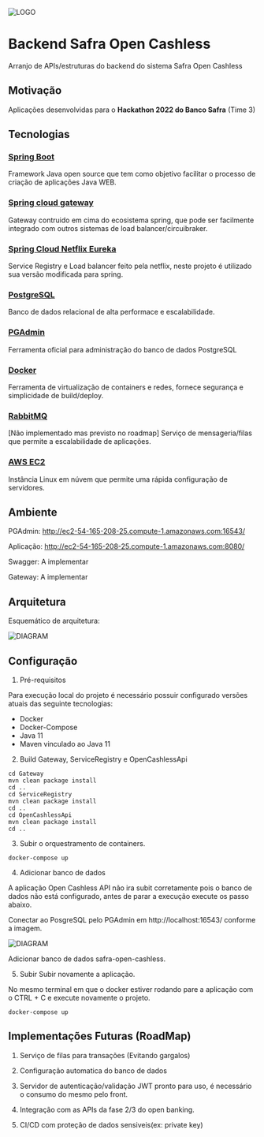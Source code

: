 ![LOGO](https://github.com/Safra-Open-Cashless/App/blob/main/Assets/github-app.png?raw=true)

# Backend Safra Open Cashless
Arranjo de APIs/estruturas do backend do sistema Safra Open Cashless

## Motivação
Aplicações desenvolvidas para o **Hackathon 2022 do Banco Safra** (Time 3)

## Tecnologias

### [Spring Boot](https://spring.io/projects/spring-boot)
Framework Java open source que tem como objetivo facilitar o processo de criação de aplicações Java WEB.

### [Spring cloud gateway](https://cloud.spring.io/spring-cloud-gateway/reference/html/)
Gateway contruido em cima do ecosistema spring, que pode ser facilmente integrado com outros sistemas de load balancer/circuibraker.

### [Spring Cloud Netflix Eureka](https://spring.io/projects/spring-cloud-netflix)
Service Registry e Load balancer feito pela netflix, neste projeto é utilizado sua versão modificada para spring.

### [PostgreSQL](https://www.postgresql.org/)
Banco de dados relacional de alta performace e escalabilidade.

### [PGAdmin](https://www.pgadmin.org/)
Ferramenta oficial para administração do banco de dados PostgreSQL

### [Docker](https://www.docker.com/)
Ferramenta de virtualização de containers e redes, fornece segurança e simplicidade de build/deploy.

### [RabbitMQ](https://www.docker.com/)
[Não implementado mas previsto no roadmap] Serviço de mensageria/filas que permite a escalabilidade de aplicações.

### [AWS EC2](https://www.docker.com/)
Instância Linux em núvem que permite uma rápida configuração de servidores.

## Ambiente

PGAdmin:
http://ec2-54-165-208-25.compute-1.amazonaws.com:16543/

Aplicação:
http://ec2-54-165-208-25.compute-1.amazonaws.com:8080/

Swagger:
A implementar

Gateway:
A implementar

## Arquitetura

Esquemático de arquitetura:

![DIAGRAM](https://github.com/Safra-Open-Cashless/APIs/blob/main/Assets/Arquitetura.png?raw=true)

## Configuração

1. Pré-requisitos

Para execução local do projeto é necessário possuir configurado versões atuais das seguinte tecnologias:
* Docker
* Docker-Compose
* Java 11
* Maven vinculado ao Java 11

2. Build Gateway, ServiceRegistry e OpenCashlessApi

```shell
cd Gateway
mvn clean package install
cd ..
cd ServiceRegistry
mvn clean package install
cd ..
cd OpenCashlessApi
mvn clean package install
cd ..
```

3. Subir o orquestramento de containers.

```shell
docker-compose up
```

4. Adicionar banco de dados 

A aplicação Open Cashless API não ira subit corretamente pois o banco de dados não está configurado, antes de parar a execução execute os passo abaixo.

Conectar ao PosgreSQL pelo PGAdmin em http://localhost:16543/ conforme a imagem.

![DIAGRAM](https://github.com/Safra-Open-Cashless/APIs/blob/main/Assets/server-register.png?raw=true)

Adicionar banco de dados safra-open-cashless.

5. Subir Subir novamente a aplicação.

No mesmo terminal em que o docker estiver rodando pare a aplicação com o CTRL + C e execute novamente o projeto.

```shell
docker-compose up
```

## Implementações Futuras (RoadMap)

1. Serviço de filas para transações (Evitando gargalos)

4. Configuração automatica do banco de dados

2. Servidor de autenticação/validação JWT pronto para uso, é necessário o consumo do mesmo pelo front.

5. Integração com as APIs da fase 2/3 do open banking.

3. CI/CD com proteção de dados sensiveis(ex: private key)